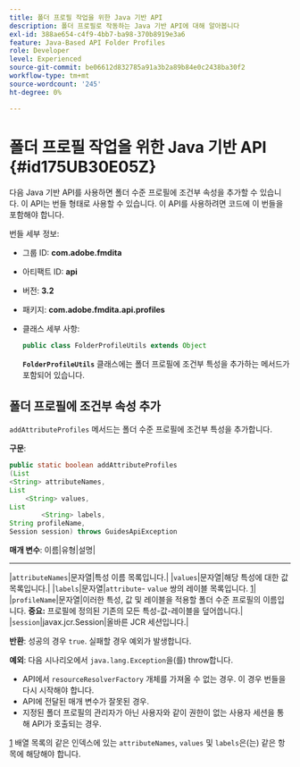 ```yaml
---
title: 폴더 프로필 작업을 위한 Java 기반 API
description: 폴더 프로필로 작동하는 Java 기반 API에 대해 알아봅니다
exl-id: 388ae654-c4f9-4bb7-ba98-370b8919e3a6
feature: Java-Based API Folder Profiles
role: Developer
level: Experienced
source-git-commit: be06612d832785a91a3b2a89b84e0c2438ba30f2
workflow-type: tm+mt
source-wordcount: '245'
ht-degree: 0%

---
```


# 폴더 프로필 작업을 위한 Java 기반 API {#id175UB30E05Z}

다음 Java 기반 API를 사용하면 폴더 수준 프로필에 조건부 속성을 추가할 수 있습니다. 이 API는 번들 형태로 사용할 수 있습니다. 이 API를 사용하려면 코드에 이 번들을 포함해야 합니다.

번들 세부 정보:

- 그룹 ID: **com.adobe.fmdita**

- 아티팩트 ID: **api**

- 버전: **3.2**

- 패키지: **com.adobe.fmdita.api.profiles**

- 클래스 세부 사항:

  ```JAVA
  public class FolderProfileUtils extends Object
  ```

  **`FolderProfileUtils`** 클래스에는 폴더 프로필에 조건부 특성을 추가하는 메서드가 포함되어 있습니다.


## 폴더 프로필에 조건부 속성 추가

``addAttributeProfiles`` 메서드는 폴더 수준 프로필에 조건부 특성을 추가합니다.

**구문**:

```JAVA
public static boolean addAttributeProfiles
(List
<String> attributeNames, 
List
    <String> values, 
List
        <String> labels,
String profileName, 
Session session) throws GuidesApiException
```

**매개 변수**:
이름|유형|설명|
---- ---------------
|``attributeNames``|문자열|특성 이름 목록입니다.|
|``values``|문자열|해당 특성에 대한 값 목록입니다.|
|`labels`|문자열|`attribute`- `value` 쌍의 레이블 목록입니다. [1](#fntarg_1)|
|`profileName`|문자열|이러한 특성, 값 및 레이블을 적용할 폴더 수준 프로필의 이름입니다. **중요:** 프로필에 정의된 기존의 모든 특성-값-레이블을 덮어씁니다.|
|`session`|javax.jcr.Session|올바른 JCR 세션입니다.|

**반환**:
성공의 경우 `true`. 실패할 경우 예외가 발생합니다.

**예외**:
다음 시나리오에서 ``java.lang.Exception``을(를) throw합니다.

- API에서 `resourceResolverFactory` 개체를 가져올 수 없는 경우. 이 경우 번들을 다시 시작해야 합니다.
- API에 전달된 매개 변수가 잘못된 경우.
- 지정된 폴더 프로필의 관리자가 아닌 사용자와 같이 권한이 없는 사용자 세션을 통해 API가 호출되는 경우.

[1](#fnsrc_1) 배열 목록의 같은 인덱스에 있는 `attributeNames`, `values` 및 `labels`은(는) 같은 항목에 해당해야 합니다.
